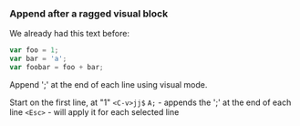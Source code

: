 ### Append after a ragged visual block

We already had this text before:

```javascript
var foo = 1;
var bar = 'a';
var foobar = foo + bar;
````

Append ';' at the end of each line using visual mode.

Start on the first line, at "1"
`<C-v>jj$`
`A;` - appends the ';' at the end of each line
`<Esc>` - will apply it for each selected line
